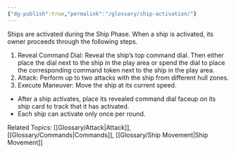 ```yaml
---
{"dg-publish":true,"permalink":"/glossary/ship-activation/"}
---
```


Ships are activated during the Ship Phase. When a ship is activated, its owner proceeds through the following steps.
1. Reveal Command Dial: Reveal the ship’s top command dial. Then either place the dial next to the ship in the play area or spend the dial to place the corresponding command token next to the ship in the play area.
2. Attack: Perform up to two attacks with the ship from different hull zones.
3. Execute Maneuver: Move the ship at its current speed.
- After a ship activates, place its revealed command dial faceup on its ship card to track that it has activated.
- Each ship can activate only once per round.

Related Topics: [[Glossary/Attack\|Attack]], [[Glossary/Commands\|Commands]], [[Glossary/Ship Movement\|Ship Movement]]